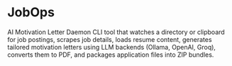 # JobOps

AI Motivation Letter Daemon CLI tool that watches a directory or clipboard for job postings, scrapes job details, loads resume content, generates tailored motivation letters using LLM backends (Ollama, OpenAI, Groq), converts them to PDF, and packages application files into ZIP bundles. 